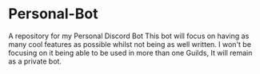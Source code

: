 # Personal-Bot
A repository for my Personal Discord Bot
This bot will focus on having as many cool features as possible whilst not being as well written.
I won't be focusing on it being able to be used in more than one Guilds, It will remain as a private bot.
